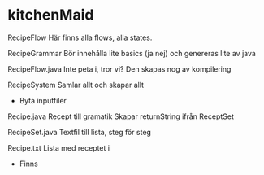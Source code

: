 # kitchenMaid


RecipeFlow 
  Här finns alla flows, alla states. 
  
RecipeGrammar
  Bör innehålla lite basics (ja nej) och genereras lite av java

RecipeFlow.java
  Inte peta i, tror vi? Den skapas nog av kompilering
  
RecipeSystem
  Samlar allt och skapar allt
  * Byta inputfiler
  
Recipe.java
  Recept till gramatik
  Skapar returnString ifrån ReceptSet
  
RecipeSet.java
  Textfil till lista, steg för steg 
  
Recipe.txt
  Lista med receptet i
  * Finns
  
